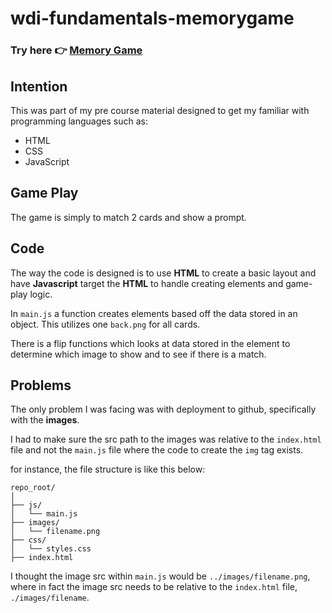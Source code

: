 # wdi-fundamentals-memorygame

### Try here 👉 [Memory Game](https://nanoborg.github.io/wdi-fundamentals-memorygame/)

## Intention

This was part of my pre course material designed to get my familiar with programming languages such as:

- HTML
- CSS
- JavaScript

## Game Play

The game is simply to match 2 cards and show a prompt.

## Code

The way the code is designed is to use **HTML** to create a basic layout and have **Javascript** target the **HTML** to handle creating elements and game-play logic.

In `main.js` a function creates elements based off the data stored in an object. This utilizes one `back.png` for all cards.

There is a flip functions which looks at data stored in the element to determine which image to show and to see if there is a match.

## Problems

The only problem I was facing was with deployment to github, specifically with the **images**.

I had to make sure the src path to the images was relative to the `index.html` file and not the `main.js` file where the code to create the `img` tag exists.

for instance, the file structure is like this below:

```
repo_root/
│
├── js/
│   └── main.js
├── images/
│   └── filename.png
├── css/
│   └── styles.css
├── index.html

```

I thought the image src within `main.js` would be `../images/filename.png`, where in fact the image src needs to be relative to the `index.html` file, `./images/filename`.
